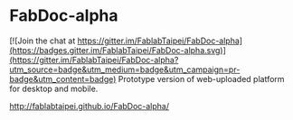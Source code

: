 # FabDoc-alpha

[![Join the chat at https://gitter.im/FablabTaipei/FabDoc-alpha](https://badges.gitter.im/FablabTaipei/FabDoc-alpha.svg)](https://gitter.im/FablabTaipei/FabDoc-alpha?utm_source=badge&utm_medium=badge&utm_campaign=pr-badge&utm_content=badge)
Prototype version of web-uploaded platform for desktop and mobile.

http://fablabtaipei.github.io/FabDoc-alpha/
